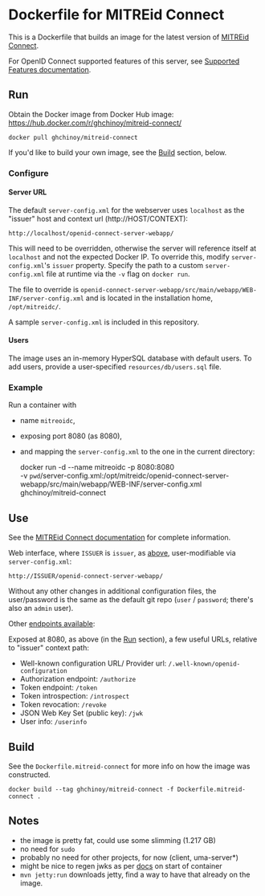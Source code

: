 # Dockerfile for MITREid Connect

This is a Dockerfile that builds an image for the latest version of [MITREid Connect](https://github.com/mitreid-connect/OpenID-Connect-Java-Spring-Server).

For OpenID Connect supported features of this server, see [Supported Features documentation](https://github.com/mitreid-connect/OpenID-Connect-Java-Spring-Server/wiki/Features).

## Run

Obtain the Docker image from Docker Hub image: https://hub.docker.com/r/ghchinoy/mitreid-connect/

	docker pull ghchinoy/mitreid-connect

If you'd like to build your own image, see the [Build](#Build) section, below.

### Configure 

#### Server URL

The default `server-config.xml` for the webserver uses `localhost` as the "issuer" host and context url (http://HOST/CONTEXT): 

	http://localhost/openid-connect-server-webapp/

This will need to be overridden, otherwise the server will reference itself at `localhost` and not the expected Docker IP. To override this, modify `server-config.xml`'s `issuer` property. Specify the path to a custom `server-config.xml` file at runtime via the `-v` flag on `docker run`. 

The file to override is `openid-connect-server-webapp/src/main/webapp/WEB-INF/server-config.xml` and is located in the installation home, `/opt/mitreidc/`.

A sample `server-config.xml` is included in this repository.


#### Users

The image uses an in-memory HyperSQL database with default users. To add users, provide a user-specified `resources/db/users.sql` file.

### Example

Run a container with 
* name `mitreoidc`, 
* exposing port 8080 (as 8080), 
* and mapping the `server-config.xml` to the one in the current directory:

	docker run -d --name mitreoidc -p 8080:8080 \
	-v `pwd`/server-config.xml:/opt/mitreidc/openid-connect-server-webapp/src/main/webapp/WEB-INF/server-config.xml \
	ghchinoy/mitreid-connect

## Use

See the [MITREid Connect documentation](https://github.com/mitreid-connect/OpenID-Connect-Java-Spring-Server/wiki) for complete information. 

Web interface, where `ISSUER` is `issuer`, as [above](#Configure), user-modifiable via `server-config.xml`:

	http://ISSUER/openid-connect-server-webapp/

Without any other changes in additional configuration files, the user/password is the same as the default git repo (`user` / `password`; there's also an `admin` user).

Other [endpoints available](https://github.com/mitreid-connect/OpenID-Connect-Java-Spring-Server/wiki/Server-configuration):

Exposed at 8080, as above (in the [Run](#Configure) section), a few useful URLs, relative to "issuer" context path:

* Well-known configuration URL/ Provider url: `/.well-known/openid-configuration`
* Authorization endpoint: `/authorize`
* Token endpoint: `/token`
* Token introspection: `/introspect`
* Token revocation: `/revoke`
* JSON Web Key Set (public key): `/jwk`
* User info: `/userinfo`


## Build

See the `Dockerfile.mitreid-connect` for more info on how the image was constructed.

	docker build --tag ghchinoy/mitreid-connect -f Dockerfile.mitreid-connect .

## Notes

* the image is pretty fat, could use some slimming (1.217 GB)
* no need for `sudo`
* probably no need for other projects, for now (client, uma-server*)
* might be nice to regen jwks as per [docs](https://github.com/mitreid-connect/OpenID-Connect-Java-Spring-Server/wiki/Key-generation) on start of container
* `mvn jetty:run` downloads jetty, find a way to have that already on the image.
